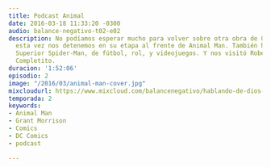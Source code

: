 ```yaml
---
title: Podcast Animal
date: 2016-03-18 11:33:20 -0300
audio: balance-negativo-t02-e02
description: No podíamos esperar mucho para volver sobre otra obra de Grant Morrison;
  esta vez nos detenemos en su etapa al frente de Animal Man. También hablamos de
  Superior Spider-Man, de fútbol, rol, y videojuegos. Y nos visitó Roberto Assandri.
  Completito.
duracion: '1:52:06'
episodio: 2
image: "/2016/03/animal-man-cover.jpg"
mixcloudurl: https://www.mixcloud.com/balancenegativo/hablando-de-dios-episodio-iii-balance-negativo-t02-e02/
temporada: 2
keywords:
- Animal Man
- Grant Morrison
- Comics
- DC Comics
- podcast

---
```

